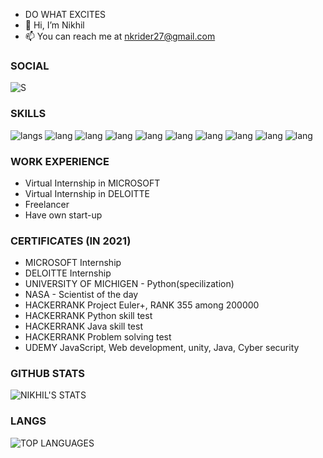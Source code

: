 - DO WHAT EXCITES
- 🤖 Hi, I’m Nikhil 
- 📫 You can reach me at nkrider27@gmail.com
### SOCIAL
![S](https://img.shields.io/badge/-Hackerrank-2EC866https://img.shields.io/badge/-Hackerrank-2EC866?style=for-the-badge&logo=HackerRank&logoColor=white?style=for-the-badge&logo=HackerRank&logoColor=white)

### SKILLS                                                               

![langs](https://img.shields.io/badge/Python-FFD43B?style=for-the-badge&logo=python&logoColor=darkgreen)
![lang](https://img.shields.io/badge/HTML5-E34F26?style=for-the-badge&logo=html5&logoColor=white)
![lang](https://img.shields.io/badge/JavaScript-F7DF1E?style=for-the-badge&logo=javascript&logoColor=black)
![lang](https://img.shields.io/badge/React-20232A?style=for-the-badge&logo=react&logoColor=61DAFB)
![lang](https://img.shields.io/badge/TensorFlow-FF6F00?style=for-the-badge&logo=TensorFlow&logoColor=white)
![lang](https://img.shields.io/badge/CSS3-1572B6?style=for-the-badge&logo=css3&logoColor=white)
![lang](https://img.shields.io/badge/Unity-100000?style=for-the-badge&logo=unity&logoColor=white)
![lang](https://img.shields.io/badge/C%2B%2B-00599C?style=for-the-badge&logo=c%2B%2B&logoColor=white)
![lang](https://img.shields.io/badge/Java-ED8B00?style=for-the-badge&logo=java&logoColor=white)
![lang](https://img.shields.io/badge/MySQL-00000F?style=for-the-badge&logo=mysql&logoColor=white)

### WORK EXPERIENCE             
- Virtual Internship in  MICROSOFT
- Virtual Internship in DELOITTE
- Freelancer
- Have own start-up 


### CERTIFICATES (IN 2021)
- MICROSOFT Internship
- DELOITTE Internship 
- UNIVERSITY OF MICHIGEN - Python(specilization)
- NASA - Scientist of the day 
- HACKERRANK Project Euler+, RANK 355 among 200000
- HACKERRANK Python skill test 
- HACKERRANK Java skill test
- HACKERRANK Problem solving test 
- UDEMY JavaScript, Web development, unity, Java, Cyber security 


### GITHUB STATS
![NIKHIL'S STATS](https://github-readme-stats.vercel.app/api?username=JustNikhill&count_private=true&show_icons=true&theme=radical) 
### LANGS
![TOP LANGUAGES](https://github-readme-stats.vercel.app/api/top-langs/?username=JustNikhill&show_icons=true&theme=radical)
                  
                 



<!---
JustNikhill/JustNikhill is a ✨ special ✨ repository because its `README.md` (this file) appears on your GitHub profile.
You can click the Preview link to take a look at your changes.
--->
